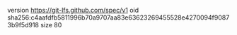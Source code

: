 version https://git-lfs.github.com/spec/v1
oid sha256:c4aafdfb5811996b70a9707aa83e63623269455528e4270094f90873b9f5d918
size 80
